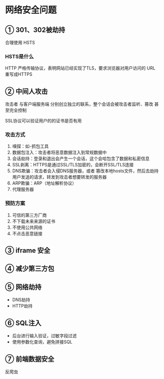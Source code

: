 # 网络安全问题

## ① 301、302被劫持
合理使用 HSTS

### HSTS是什么
HTTP 严格传输协议，表明网站已经实现了TLS，要求浏览器对用户访问的 URL 重写成HTTPS

## ② 中间人攻击
攻击者 与客户端服务端 分别创立独立的联系，整个会话会被攻击者监听、篡改 甚至完全控制

SSL协议可以验证用户的的证书是否有用

### 攻击方式
1. 嗅探：如-抓包工具
2. 数据包注入：攻击者将恶意数据注入到常规数据中
3. 会话劫持：登录和退出会产生一个会话，这个会哈包含了数据和私密信息
4. SSL剥离：HTTPS是通过SSL/TLS加密的，会断开SSL/TLS连接
5. DNS欺骗：攻击者会入侵DNS服务器，或者 篡改本地hosts文件，然后去劫持用户发送的请求，转发到攻击者想要转发的服务器
6. ARP欺骗：ARP（地址解析协议）
7. 代理服务器

### 预防方案
1. 可信的第三方厂商
2. 不下载未来来源的证书
3. 不使用公共网络
4. 不点击恶意链接

## ③ iframe 安全

## ④ 减少第三方包

## ⑤ 网络劫持
- DNS劫持
- HTTP劫持

## ⑥ SQL注入
- 后台进行输入验证，过敏字段过滤
- 使用参数化查询，避免拼接SQL


## ⑦ 前端数据安全
反爬虫